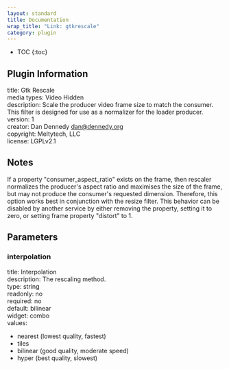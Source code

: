 ```yaml
---
layout: standard
title: Documentation
wrap_title: "Link: gtkrescale"
category: plugin
---
```

* TOC
{:toc}

## Plugin Information

title: Gtk Rescale  
media types:
Video  Hidden  
description: Scale the producer video frame size to match the consumer. This filter is designed for use as a normalizer for the loader producer.  
version: 1  
creator: Dan Dennedy <dan@dennedy.org>  
copyright: Meltytech, LLC  
license: LGPLv2.1  

## Notes

If a property &quot;consumer_aspect_ratio&quot; exists on the frame, then rescaler normalizes the producer&#39;s aspect ratio and maximises the size of the frame, but may not produce the consumer&#39;s requested dimension. Therefore, this option works best in conjunction with the resize filter. This behavior can be disabled by another service by either removing the property, setting it to zero, or setting frame property &quot;distort&quot; to 1.

## Parameters

### interpolation

title: Interpolation    
description:
The rescaling method.  
type: string  
readonly: no  
required: no  
default: bilinear  
widget: combo  
values:  

* nearest (lowest quality, fastest)
* tiles
* bilinear (good quality, moderate speed)
* hyper (best quality, slowest)

